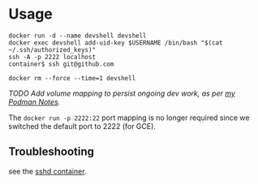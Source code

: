 # Usage

    docker run -d --name devshell devshell
    docker exec devshell add-uid-key $USERNAME /bin/bash "$(cat ~/.ssh/authorized_keys)"
    ssh -A -p 2222 localhost
    container$ ssh git@github.com

    docker rm --force --time=1 devshell

_TODO Add volume mapping to persist ongoing dev work, as per [my Podman Notes](../../docs/podman.md)._

The `docker run -p 2222:22` port mapping is no longer required since we switched the default port to 2222 (for GCE).

## Troubleshooting

see the [sshd container](../sshd/).
